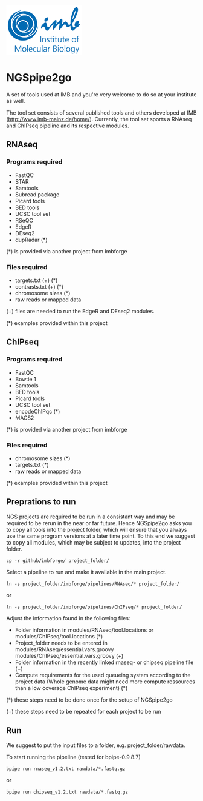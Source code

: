 ![IMB-logo](resources/IMB_logo.png)

# NGSpipe2go #
A set of tools used at IMB and you're very welcome to do so at your institute as well.

The tool set consists of several published tools and others developed at IMB (<http://www.imb-mainz.de/home/>).
Currently, the tool set sports a RNAseq and ChIPseq pipeline and its respective modules.

## RNAseq ##
### Programs required ###
- FastQC
- STAR
- Samtools
- Subread package
- Picard tools
- BED tools
- UCSC tool set
- RSeQC
- EdgeR
- DEseq2
- dupRadar (*)

(*) is provided via another project from imbforge

### Files required ###
- targets.txt (+) (*)
- contrasts.txt (+) (*)
- chromosome sizes (*)
- raw reads or mapped data

(+) files are needed to run the EdgeR and DEseq2 modules.

(*) examples provided within this project

## ChIPseq ##
### Programs required ###
- FastQC
- Bowtie 1
- Samtools
- BED tools
- Picard tools
- UCSC tool set
- encodeChIPqc (*)
- MACS2

(*) is provided via another project from imbforge

### Files required ###
- chromosome sizes (*)
- targets.txt (*)
- raw reads or mapped data

(*) examples provided within this project

## Preprations to run ##
NGS projects are required to be run in a consistant way and may be required to be rerun in the near or far future. Hence NGSpipe2go asks you to copy all tools into the project folder, which will ensure that you always use the same program versions at a later time point.
To this end we suggest to copy all modules, which may be subject to updates, into the project folder.

    cp -r github/imbforge/ project_folder/

Select a pipeline to run and make it available in the main project.

    ln -s project_folder/imbforge/pipelines/RNAseq/* project_folder/
or 

    ln -s project_folder/imbforge/pipelines/ChIPseq/* project_folder/

Adjust the information found in the following files:
- Folder information in modules/RNAseq/tool.locations or modules/ChIPseq/tool.locations (*)
- Project_folder needs to be entered in modules/RNAseq/essential.vars.groovy modules/ChIPseq/essential.vars.groovy (+)
- Folder information in the recently linked rnaseq- or chipseq pipeline file (+)
- Compute requirements for the used queueing system according to the project data (Whole genome data might need more compute ressources than a low coverage ChIPseq experiment) (*)

(*) these steps need to be done once for the setup of NGSpipe2go

(+) these steps need to be repeated for each project to be run

## Run ##

We suggest to put the input files to a folder, e.g. project_folder/rawdata.

To start running the pipeline (tested for bpipe-0.9.8.7)

    bpipe run rnaseq_v1.2.txt rawdata/*.fastq.gz
or

    bpipe run chipseq_v1.2.txt rawdata/*.fastq.gz